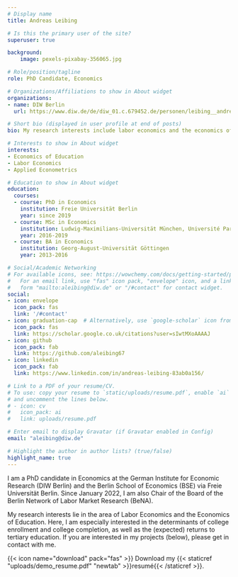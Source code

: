 ```yaml
---
# Display name
title: Andreas Leibing

# Is this the primary user of the site?
superuser: true

background:
    image: pexels-pixabay-356065.jpg

# Role/position/tagline
role: PhD Candidate, Economics

# Organizations/Affiliations to show in About widget
organizations:
- name: DIW Berlin
  url: https://www.diw.de/de/diw_01.c.679452.de/personen/leibing__andreas.html

# Short bio (displayed in user profile at end of posts)
bio: My research interests include labor economics and the economics of education, especially the tertiary sector.

# Interests to show in About widget
interests:
- Economics of Education
- Labor Economics
- Applied Econometrics

# Education to show in About widget
education:
  courses:
  - course: PhD in Economics
    institution: Freie Universität Berlin
    year: since 2019
  - course: MSc in Economics
    institution: Ludwig-Maximilians-Universität München, Université Paris-Saclay
    year: 2016-2019
  - course: BA in Economics
    institution: Georg-August-Universität Göttingen
    year: 2013-2016

# Social/Academic Networking
# For available icons, see: https://wowchemy.com/docs/getting-started/page-builder/#icons
#   For an email link, use "fas" icon pack, "envelope" icon, and a link in the
#   form "mailto:aleibing@diw.de" or "/#contact" for contact widget.
social:
- icon: envelope
  icon_pack: fas
  link: '/#contact'
- icon: graduation-cap  # Alternatively, use `google-scholar` icon from `ai` icon pack
  icon_pack: fas
  link: https://scholar.google.co.uk/citations?user=sIwtMXoAAAAJ
- icon: github
  icon_pack: fab
  link: https://github.com/aleibing67
- icon: linkedin
  icon_pack: fab
  link: https://www.linkedin.com/in/andreas-leibing-83ab0a156/

# Link to a PDF of your resume/CV.
# To use: copy your resume to `static/uploads/resume.pdf`, enable `ai` icons in `params.toml`, 
# and uncomment the lines below.
# - icon: cv
#   icon_pack: ai
#   link: uploads/resume.pdf

# Enter email to display Gravatar (if Gravatar enabled in Config)
email: "aleibing@diw.de"

# Highlight the author in author lists? (true/false)
highlight_name: true
---
```


I am a PhD candidate in Economics at the German Institute for Economic Research (DIW Berlin) and the Berlin School of Economics (BSE) via Freie Universität Berlin. Since January 2022, I am also Chair of the Board of the Berlin Network of Labor Market Research (BeNA). 

My research interests lie in the area of Labor Economics and the Economics of Education. Here, I am especially interested in the determinants of college enrollment and college completion, as well as the (expected) returns to tertiary education. If you are interested in my projects (below), please get in contact with me.

{{< icon name="download" pack="fas" >}} Download my {{< staticref "uploads/demo_resume.pdf" "newtab" >}}resumé{{< /staticref >}}.
